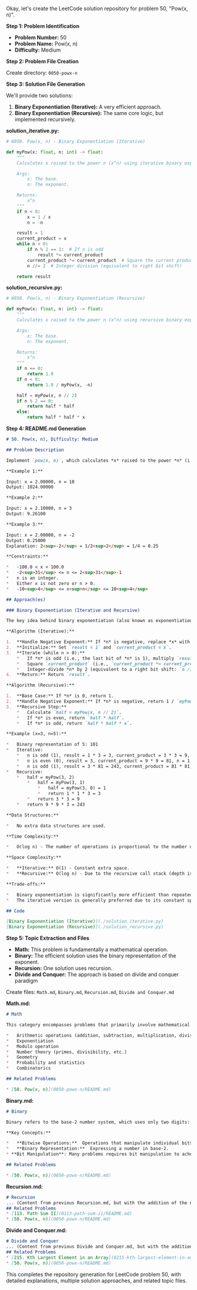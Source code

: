 Okay, let's create the LeetCode solution repository for problem 50, "Pow(x, n)".

**Step 1: Problem Identification**

*   **Problem Number:** 50
*   **Problem Name:** Pow(x, n)
*   **Difficulty:** Medium

**Step 2: Problem File Creation**

Create directory: `0050-powx-n`

**Step 3: Solution File Generation**

We'll provide two solutions:

1.  **Binary Exponentiation (Iterative):**  A very efficient approach.
2.  **Binary Exponentiation (Recursive):** The same core logic, but implemented recursively.

**solution_iterative.py:**

```python
# 0050. Pow(x, n) - Binary Exponentiation (Iterative)

def myPow(x: float, n: int) -> float:
    """
    Calculates x raised to the power n (x^n) using iterative binary exponentiation.

    Args:
        x: The base.
        n: The exponent.

    Returns:
        x^n
    """
    if n < 0:
        x = 1 / x
        n = -n

    result = 1
    current_product = x
    while n > 0:
        if n % 2 == 1:  # If n is odd
            result *= current_product
        current_product *= current_product  # Square the current product
        n //= 2  # Integer division (equivalent to right bit shift)

    return result
```

**solution_recursive.py:**

```python
# 0050. Pow(x, n) - Binary Exponentiation (Recursive)

def myPow(x: float, n: int) -> float:
    """
    Calculates x raised to the power n (x^n) using recursive binary exponentiation.

    Args:
        x: The base.
        n: The exponent.

    Returns:
        x^n
    """
    if n == 0:
        return 1.0
    if n < 0:
        return 1.0 / myPow(x, -n)

    half = myPow(x, n // 2)
    if n % 2 == 0:
        return half * half
    else:
        return half * half * x
```

**Step 4: README.md Generation**

```markdown
# 50. Pow(x, n), Difficulty: Medium

## Problem Description

Implement `pow(x, n)`, which calculates *x* raised to the power *n* (i.e., x<sup>n</sup>).

**Example 1:**

Input: x = 2.00000, n = 10
Output: 1024.00000

**Example 2:**

Input: x = 2.10000, n = 3
Output: 9.26100

**Example 3:**

Input: x = 2.00000, n = -2
Output: 0.25000
Explanation: 2<sup>-2</sup> = 1/2<sup>2</sup> = 1/4 = 0.25

**Constraints:**

*   -100.0 < x < 100.0
*   -2<sup>31</sup> <= n <= 2<sup>31</sup>-1
*   n is an integer.
*   Either x is not zero or n > 0.
*   -10<sup>4</sup> <= x<sup>n</sup> <= 10<sup>4</sup>

## Approach(es)

### Binary Exponentiation (Iterative and Recursive)

The key idea behind binary exponentiation (also known as exponentiation by squaring) is to break down the exponent *n* into its binary representation.  This significantly reduces the number of multiplications required.

**Algorithm (Iterative):**

1.  **Handle Negative Exponent:** If *n* is negative, replace *x* with 1/*x* and *n* with -*n*.
2.  **Initialize:** Set `result = 1` and `current_product = x`.
3.  **Iterate (while n > 0):**
    *   If *n* is odd (i.e., the last bit of *n* is 1), multiply `result` by `current_product`.
    *   Square `current_product` (i.e., `current_product *= current_product`).
    *   Integer-divide *n* by 2 (equivalent to a right bit shift: `n //= 2`).
4.  **Return:** Return `result`.

**Algorithm (Recursive):**

1.  **Base Case:** If *n* is 0, return 1.
2.  **Handle Negative Exponent:** If *n* is negative, return 1 / `myPow(x, -n)`.
3.  **Recursive Step:**
    *   Calculate `half = myPow(x, n // 2)`.
    *   If *n* is even, return `half * half`.
    *   If *n* is odd, return `half * half * x`.

**Example (x=3, n=5):**

*   Binary representation of 5: 101
*   Iterative:
    *   n is odd (1), result = 1 * 3 = 3, current_product = 3 * 3 = 9, n = 2
    *   n is even (0), result = 3, current_product = 9 * 9 = 81, n = 1
    *   n is odd (1), result = 3 * 81 = 243, current_product = 81 * 81, n = 0
*   Recursive:
    *   half = myPow(3, 2)
        *   half = myPow(3, 1)
            *   half = myPow(3, 0) = 1
            *   return 1 * 1 * 3 = 3
        *   return 3 * 3 = 9
    *   return 9 * 9 * 3 = 243

**Data Structures:**

*   No extra data structures are used.

**Time Complexity:**

*   O(log n) - The number of operations is proportional to the number of bits in the binary representation of *n*.

**Space Complexity:**

*   **Iterative:** O(1) - Constant extra space.
*   **Recursive:** O(log n) - Due to the recursive call stack (depth is proportional to the number of bits in *n*).

**Trade-offs:**

*   Binary exponentiation is significantly more efficient than repeatedly multiplying *x* by itself *n* times (which would be O(n)).
*   The iterative version is generally preferred due to its constant space complexity.

## Code

[Binary Exponentiation (Iterative)](./solution_iterative.py)
[Binary Exponentiation (Recursive)](./solution_recursive.py)
```

**Step 5: Topic Extraction and Files**

*   **Math:** This problem is fundamentally a mathematical operation.
*   **Binary:** The efficient solution uses the binary representation of the exponent.
*   **Recursion:** One solution uses recursion.
* **Divide and Conquer:** The approach is based on divide and conquer paradigm

Create files: `Math.md`, `Binary.md`, `Recursion.md`, `Divide and Conquer.md`

**Math.md:**

```markdown
# Math

This category encompasses problems that primarily involve mathematical concepts and operations.  These problems often require understanding of:

*   Arithmetic operations (addition, subtraction, multiplication, division)
*   Exponentiation
*   Modulo operation
*   Number theory (primes, divisibility, etc.)
*   Geometry
*   Probability and statistics
*   Combinatorics

## Related Problems

* [50. Pow(x, n)](0050-powx-n/README.md)
```

**Binary.md:**

```markdown
# Binary

Binary refers to the base-2 number system, which uses only two digits: 0 and 1.  It's the foundation of how computers store and process data.  Many algorithms leverage binary representations for efficiency.

**Key Concepts:**

*   **Bitwise Operations:**  Operations that manipulate individual bits of a number (AND, OR, XOR, NOT, left shift, right shift).
*   **Binary Representation:**  Expressing a number in base-2.
* **Bit Manipulation**: Many problems requires bit manipulation to acheive the optimal performance.

## Related Problems

* [50. Pow(x, n)](0050-powx-n/README.md)
```

**Recursion.md:**

```markdown
# Recursion
... (Content from previous Recursion.md, but with the addition of the new problem) ...
## Related Problems
* [113. Path Sum II](0113-path-sum-ii/README.md)
* [50. Pow(x, n)](0050-powx-n/README.md)

```

**Divide and Conquer.md:**

```markdown
# Divide and Conquer
... (Content from previous Divide and Conquer.md, but with the addition of the new problem) ...
## Related Problems
* [215. Kth Largest Element in an Array](0215-kth-largest-element-in-an-array/README.md)
* [50. Pow(x, n)](0050-powx-n/README.md)
```

This completes the repository generation for LeetCode problem 50, with detailed explanations, multiple solution approaches, and related topic files.
